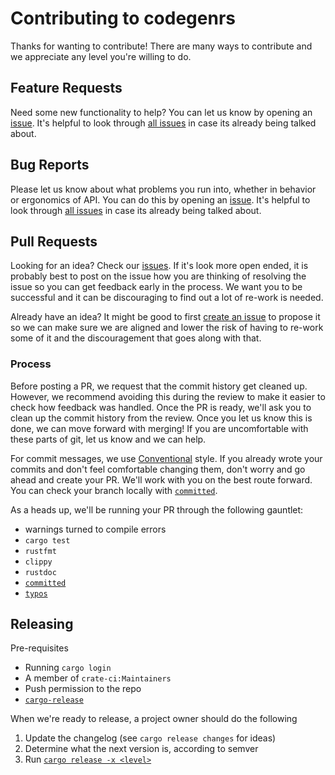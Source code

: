 # Contributing to codegenrs

Thanks for wanting to contribute! There are many ways to contribute and we
appreciate any level you're willing to do.

## Feature Requests

Need some new functionality to help?  You can let us know by opening an
[issue][new issue]. It's helpful to look through [all issues][all issues] in
case its already being talked about.

## Bug Reports

Please let us know about what problems you run into, whether in behavior or
ergonomics of API.  You can do this by opening an [issue][new issue]. It's
helpful to look through [all issues][all issues] in case its already being
talked about.

## Pull Requests

Looking for an idea? Check our [issues][issues]. If it's look more open ended,
it is probably best to post on the issue how you are thinking of resolving the
issue so you can get feedback early in the process. We want you to be
successful and it can be discouraging to find out a lot of re-work is needed.

Already have an idea?  It might be good to first [create an issue][new issue]
to propose it so we can make sure we are aligned and lower the risk of having
to re-work some of it and the discouragement that goes along with that.

### Process

Before posting a PR, we request that the commit history get cleaned up.
However, we recommend avoiding this during the review to make it easier to
check how feedback was handled. Once the PR is ready, we'll ask you to clean up
the commit history from the review.  Once you let us know this is done, we can
move forward with merging!  If you are uncomfortable with these parts of git,
let us know and we can help.

For commit messages, we use [Conventional](https://www.conventionalcommits.org)
style.  If you already wrote your commits and don't feel comfortable changing
them, don't worry and go ahead and create your PR.  We'll work with you on the
best route forward. You can check your branch locally with
[`committed`](https://github.com/crate-ci/committed).

As a heads up, we'll be running your PR through the following gauntlet:
- warnings turned to compile errors
- `cargo test`
- `rustfmt`
- `clippy`
- `rustdoc`
- [`committed`](https://github.com/crate-ci/committed)
- [`typos`](https://github.com/crate-ci/typos)

## Releasing

Pre-requisites
- Running `cargo login`
- A member of `crate-ci:Maintainers`
- Push permission to the repo
- [`cargo-release`](https://github.com/crate-ci/cargo-release/)

When we're ready to release, a project owner should do the following
1. Update the changelog (see `cargo release changes` for ideas)
2. Determine what the next version is, according to semver
3. Run [`cargo release -x <level>`](https://github.com/crate-ci/cargo-release)

[issues]: https://github.com/crate-ci/codegenrs/issues
[new issue]: https://github.com/crate-ci/codegenrs/issues/new
[all issues]: https://github.com/crate-ci/codegenrs/issues?utf8=%E2%9C%93&q=is%3Aissue
